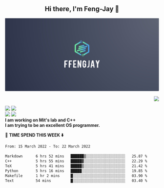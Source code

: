 <h2 align="center"> Hi there, I'm Feng-Jay 👋 </h2>  

![](https://github.com/Feng-Jay/DataStruct/blob/master/Image/1.png)  

<img align="right" src="https://github-readme-stats.vercel.app/api?username=Feng-Jay&show_icons=true&icon_color=CE1D2D&text_color=718096&bg_color=ffffff&hide_title=true" />


&emsp;

![](https://visitor-badge.glitch.me/badge?page_id=Feng-Jay.readme)
![](https://img.shields.io/badge/Concentrate-Cpp-blue)  
![](https://img.shields.io/badge/Rust-primer-orange)
![](https://img.shields.io/badge/Target-OS-9cf)  
**I am working on Mit's lab and C++**  
**I am trying to be an excellent OS programmer.**  


📘 **TIME SPEND THIS WEEK ⬇️**
<!--START_SECTION:waka-->

```text
From: 15 March 2022 - To: 22 March 2022

Markdown      6 hrs 52 mins   ██████▒░░░░░░░░░░░░░░░░░░   25.87 %
C++           5 hrs 55 mins   █████▓░░░░░░░░░░░░░░░░░░░   22.29 %
TeX           5 hrs 41 mins   █████▒░░░░░░░░░░░░░░░░░░░   21.42 %
Python        5 hrs 16 mins   █████░░░░░░░░░░░░░░░░░░░░   19.85 %
Makefile      1 hr 2 mins     █░░░░░░░░░░░░░░░░░░░░░░░░   03.90 %
Text          54 mins         █░░░░░░░░░░░░░░░░░░░░░░░░   03.40 %
```

<!--END_SECTION:waka-->
